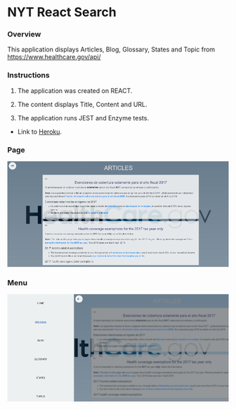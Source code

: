 # NYT React Search

### Overview

This application displays Articles, Blog, Glossary, States and Topic from https://www.healthcare.gov/api/

### Instructions


1. The application was created on REACT.

2. The content displays Title, Content and URL.

3. The application runs JEST and Enzyme tests. 

* Link to [Heroku](https://healthcare-app-api.herokuapp.com/).

### Page

![alt text](https://github.com/varan2030/HealthCareApp/blob/master/public/images/page.png)


### Menu


![alt text](https://github.com/varan2030/HealthCareApp/blob/master/public/images/menu.png)